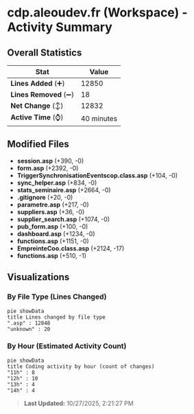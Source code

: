 # cdp.aleoudev.fr (Workspace) - Activity Summary 

## Overall Statistics

| Stat                   | Value                                                             |
| ---------------------- | ----------------------------------------------------------------- |
| **Lines Added** (➕)   | 12850                                          |
| **Lines Removed** (➖) | 18                                        |
| **Net Change** (↕)    | 12832                |
| **Active Time** (⌚)   | 40 minutes |


## Modified Files
- **session.asp** (+390, -0)
- **form.asp** (+2392, -0)
- **TriggerSynchronisationEventscop.class.asp** (+104, -0)
- **sync_helper.asp** (+834, -0)
- **stats_seminaire.asp** (+2664, -0)
- **.gitignore** (+20, -0)
- **parametre.asp** (+217, -0)
- **suppliers.asp** (+36, -0)
- **supplier_search.asp** (+1074, -0)
- **pub_form.asp** (+100, -0)
- **dashboard.asp** (+1234, -0)
- **functions.asp** (+1151, -0)
- **EmpreinteCoo.class.asp** (+2124, -17)
- **functions.asp** (+510, -1)

## Visualizations

### By File Type (Lines Changed)

```mermaid
pie showData
title Lines changed by file type
".asp" : 12848
"unknown" : 20
```

### By Hour (Estimated Activity Count)

```mermaid
pie showData
title Coding activity by hour (count of changes)
"11h" : 8
"12h" : 10
"13h" : 4
"14h" : 4
```


> **Last Updated:** 10/27/2025, 2:21:27 PM